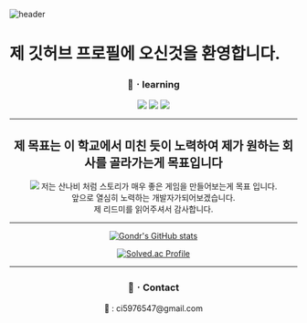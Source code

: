 ![header](https://capsule-render.vercel.app/api?type=venom&height=300&color=gradient&text=L&fontColor=00000)

# 제 깃허브 프로필에 오신것을 환영합니다.
 
  ### <center> 📖ㆍ**learning** </center>
  <div align= "center">
 <p align="center">
<img src = "https://img.shields.io/badge/Unity-808080?style=plastic-red&logo=Unity&logoColor=black">
<img src = "https://img.shields.io/badge/C%23-00CC66?style=plastic-red&logo=Csharp&logoColor=white">
<img src ="https://img.shields.io/badge/python-CCCC00?style=plastic-red&logo=Python&logoColor=white">


-----

**제 목표는 이 학교에서 미친 듯이 노력하여 제가 원하는 회사를 골라가는게 목표입니다**
---------

![](https://cdn.discordapp.com/attachments/949983647866421279/1200098291245924482/sEEdrKpFtMnm8yJO5LSeUOnM1SgDBu7f5Rdf2tQuQl3OA8vKtbNOYEptCkT-KK42IubMJG-Em5b0igVQK8S69A.webp?ex=65c4f1a1&is=65b27ca1&hm=e001185d5423f675bfe203d1de3c895be3d7d1e7f83ea23f195463584ce204cc&)
저는 산나비 처럼 스토리가 매우 좋은 게임을 만들어보는게 목표 입니다.<br>
앞으로 열심히 노력하는 개발자가되어보겠습니다.<br>
제 리드미를 읽어주셔서 감사합니다.

-----
[![Gondr's GitHub stats](https://github-readme-stats.vercel.app/api?username=gondr99)](https://github.com/anuraghazra/github-readme-stats)

[![Solved.ac Profile](http://mazassumnida.wtf/api/generate_badge?boj=dlckdgh)](https://solved.ac/dlckdgh)


---
 ### <center>📲ㆍ**Contact**</center>
 <dic align= "center">
<center>📧 : ci5976547@gmail.com</center>
<div align= "center">

